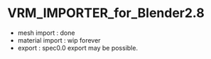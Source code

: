 # VRM_IMPORTER_for_Blender2.8
- mesh import : done 
- material import : wip forever
- export : spec0.0 export may be possible.
